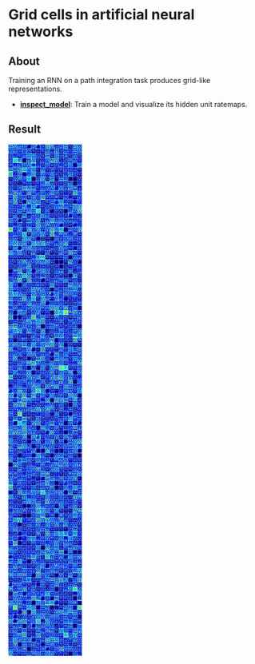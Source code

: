 # Grid cells in artificial neural networks

## About

Training an RNN on a path integration task produces grid-like representations. 


* [**inspect_model**]():
  Train a model and visualize its hidden unit ratemaps.

## Result

![grid visualization](./docs/LSTM_hexagons.png)
